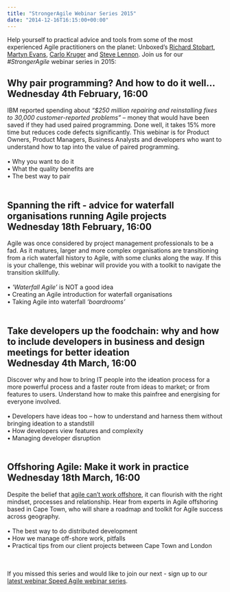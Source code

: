 ```yaml
---
title: "StrongerAgile Webinar Series 2015"
date: "2014-12-16T16:15:00+00:00"
---
```


<p>Help yourself to practical advice and tools from some of the most experienced Agile practitioners on the planet: Unboxed’s <a href="/people#richard-stobart">Richard Stobart</a>, <a href="/people#martyn-evans">Martyn Evans</a>, <a href="/people#carlo-kruger">Carlo Kruger</a> and <a href="/people#steve-lennon">Steve Lennon</a>. Join us for our <i>#StrongerAgile</i> webinar series in 2015:<br/></p>

<h2><b>Why pair programming? And how to do it well...</b><br/>
Wednesday 4th February, 16:00</h2>

<p>IBM reported spending about <i>“$250 million repairing and reinstalling fixes to 30,000 customer-reported problems”</i> – money that would have been saved if they had used paired programming. Done well, it takes 15% more time but reduces code defects significantly. This webinar is for Product Owners, Product Managers, Business Analysts and developers who want to understand how to tap into the value of paired programming.<br/>
<br/>• Why you want to do it<br/>
• What the quality benefits are<br/>
• The best way to pair<br/>
<br/></p>

<h2><b>Spanning the rift - advice for waterfall organisations running Agile projects</b><br/>
Wednesday 18th February, 16:00</h2>

<p>Agile was once considered by project management professionals to be a fad. As it matures, larger and more complex organisations are transitioning from a rich waterfall history to Agile, with some clunks along the way. If this is your challenge, this webinar will provide you with a toolkit to navigate the transition skillfully.<br/>
<br/>
• <i>&#39;Waterfall Agile’</i> is NOT a good idea<br/>
• Creating an Agile introduction for waterfall organisations<br/>
• Taking Agile into waterfall <i>‘boardrooms’</i><br/>
<br/></p>

<h2><b>Take developers up the foodchain: why and how to include developers in business and design meetings for better ideation</b><br/>
Wednesday 4th March, 16:00</h2>

<p>Discover why and how to bring IT people into the ideation process for a more powerful process and a faster route from ideas to market; or from features to users. Understand how to make this painfree and energising for everyone involved.<br/>
<br/>
• Developers have ideas too – how to understand and harness them without bringing ideation to a standstill<br/>
• How developers view features and complexity<br/>
• Managing developer disruption <br/>
<br/></p>

<h2><b>Offshoring Agile: Make it work in practice</b><br/>
Wednesday 18th March, 16:00</h2>

<p>Despite the belief that <a href="http://www.cio.com.au/article/547142/why_offshoring_agile_development_often_doesn_t_work/">agile can’t work offshore</a>, it can flourish with the right mindset, processes and relationship. Hear from experts in Agile offshoring based in Cape Town, who will share a roadmap and toolkit for Agile success across geography.<br/>
<br/>
• The best way to do distributed development<br/>
• How we manage off-shore work, pitfalls<br/>
• Practical tips from our client projects between Cape Town and London<br/>
<br/>
<br/></p>

<p>If you missed this series and would like to join our next - sign up to our <a href="the-speed-agile-webinar-series">latest webinar Speed Agile webinar series</a>.</p>
